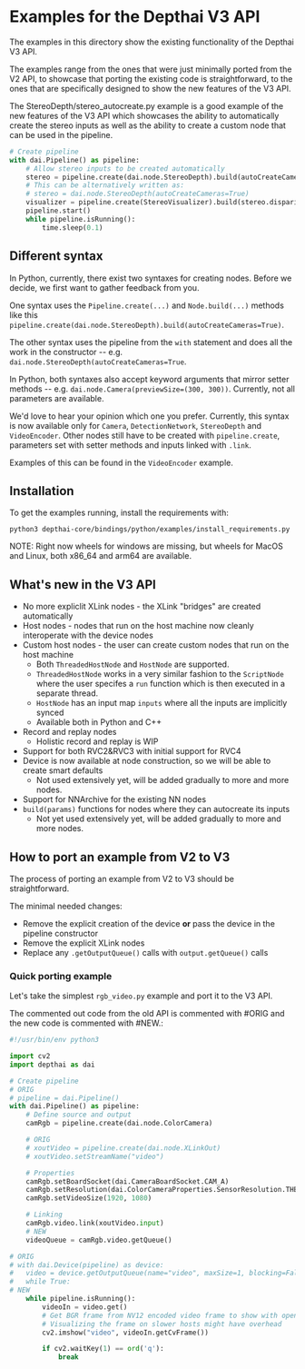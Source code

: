 # Examples for the Depthai V3 API

The examples in this directory show the existing functionality of the Depthai V3 API.

The examples range from the ones that were just minimally ported from the V2 API, to showcase that porting the existing code is straightforward,
to the ones that are specifically designed to show the new features of the V3 API.

The StereoDepth/stereo_autocreate.py example is a good example of the new features of the V3 API which showcases the ability to automatically create the stereo inputs
as well as the ability to create a custom node that can be used in the pipeline.

```python
# Create pipeline
with dai.Pipeline() as pipeline:
    # Allow stereo inputs to be created automatically
    stereo = pipeline.create(dai.node.StereoDepth).build(autoCreateCameras=True)
    # This can be alternatively written as:
    # stereo = dai.node.StereoDepth(autoCreateCameras=True)
    visualizer = pipeline.create(StereoVisualizer).build(stereo.disparity)
    pipeline.start()
    while pipeline.isRunning():
        time.sleep(0.1)
```

## Different syntax

In Python, currently, there exist two syntaxes for creating nodes. Before we decide, we first want to gather feedback from you.

One syntax uses the `Pipeline.create(...)` and `Node.build(...)` methods like this `pipeline.create(dai.node.StereoDepth).build(autoCreateCameras=True)`.

The other syntax uses the pipeline from the `with` statement and does all the work in the constructor -- e.g. `dai.node.StereoDepth(autoCreateCameras=True`.

In Python, both syntaxes also accept keyword arguments that mirror setter methods -- e.g. `dai.node.Camera(previewSize=(300, 300))`. Currently, not all parameters are available.

We'd love to hear your opinion which one you prefer. Currently, this syntax is now available only for `Camera`, `DetectionNetwork`, `StereoDepth` and `VideoEncoder`. Other nodes still have to be created with `pipeline.create`, parameters set with setter methods and inputs linked with `.link`.

Examples of this can be found in the `VideoEncoder` example.

## Installation

To get the examples running, install the requirements with:

```
python3 depthai-core/bindings/python/examples/install_requirements.py
```

NOTE: Right now wheels for windows are missing, but wheels for MacOS and Linux, both x86_64 and arm64 are available.

## What's new in the V3 API
* No more expliclit XLink nodes - the XLink "bridges" are created automatically
* Host nodes - nodes that run on the host machine now cleanly interoperate with the device nodes
* Custom host nodes - the user can create custom nodes that run on the host machine
  * Both `ThreadedHostNode` and `HostNode` are supported.
  * `ThreadedHostNode` works in a very similar fashion to the `ScriptNode` where the user specifes a `run` function which is then executed in a separate thread.
  * `HostNode` has an input map `inputs` where all the inputs are implicitly synced
  * Available both in Python and C++
* Record and replay nodes
  * Holistic record and replay is WIP
* Support for both RVC2&RVC3 with initial support for RVC4
* Device is now available at node construction, so we will be able to create smart defaults
  * Not used extensively yet, will be added gradually to more and more nodes.
* Support for NNArchive for the existing NN nodes
* `build(params)` functions for nodes where they can autocreate its inputs
  * Not yet used extensively yet, will be added gradually to more and more nodes.


## How to port an example from V2 to V3
The process of porting an example from V2 to V3 should be straightforward.

The minimal needed changes:
* Remove the explicit creation of the device **or** pass the device in the pipeline constructor
* Remove the explicit XLink nodes
* Replace any `.getOutputQueue()` calls with `output.getQueue()` calls


### Quick porting example
Let's take the simplest `rgb_video.py` example and port it to the V3 API.

The commented out code from the old API is commented with #ORIG and the new code is commented with #NEW.:
```python
#!/usr/bin/env python3

import cv2
import depthai as dai

# Create pipeline
# ORIG
# pipeline = dai.Pipeline()
with dai.Pipeline() as pipeline:
    # Define source and output
    camRgb = pipeline.create(dai.node.ColorCamera)

    # ORIG
    # xoutVideo = pipeline.create(dai.node.XLinkOut)
    # xoutVideo.setStreamName("video")

    # Properties
    camRgb.setBoardSocket(dai.CameraBoardSocket.CAM_A)
    camRgb.setResolution(dai.ColorCameraProperties.SensorResolution.THE_1080_P)
    camRgb.setVideoSize(1920, 1080)

    # Linking
    camRgb.video.link(xoutVideo.input)
    # NEW
    videoQueue = camRgb.video.getQueue()

# ORIG
# with dai.Device(pipeline) as device:
#   video = device.getOutputQueue(name="video", maxSize=1, blocking=False)
#   while True:
# NEW
    while pipeline.isRunning():
        videoIn = video.get()
        # Get BGR frame from NV12 encoded video frame to show with opencv
        # Visualizing the frame on slower hosts might have overhead
        cv2.imshow("video", videoIn.getCvFrame())

        if cv2.waitKey(1) == ord('q'):
            break
```
